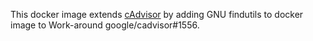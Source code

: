 This docker image extends [cAdvisor](https://github.com/google/cadvisor) by adding GNU findutils to docker image
to Work-around google/cadvisor#1556.
